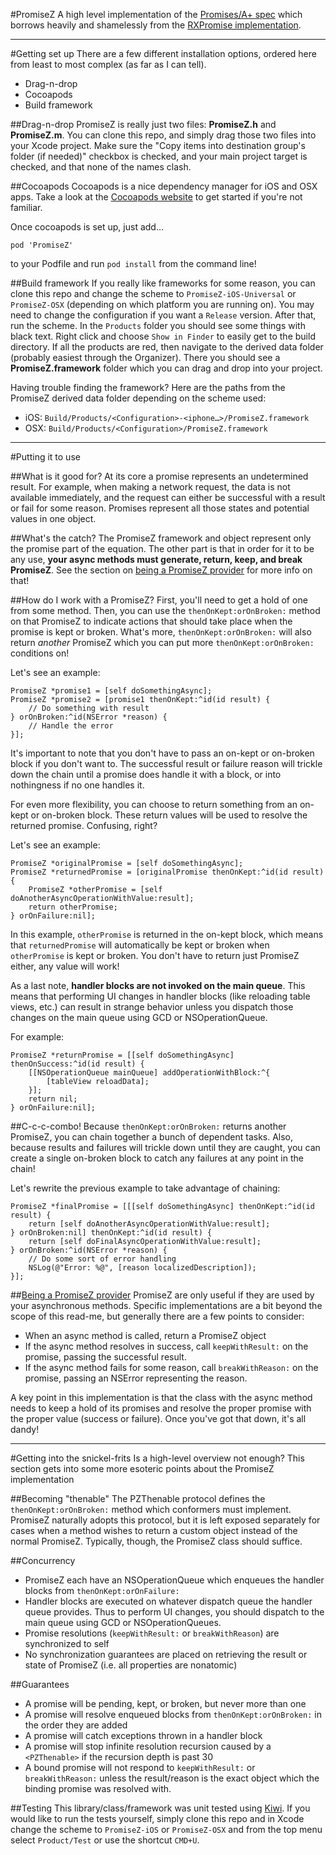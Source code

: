 #PromiseZ
A high level implementation of the [Promises/A+ spec](https://github.com/promises-aplus/promises-spec) which borrows heavily and shamelessly from the [RXPromise implementation](https://github.com/couchdeveloper/RXPromise).

---

#Getting set up
There are a few different installation options, ordered here from least to most complex (as far as I can tell).

* Drag-n-drop
* Cocoapods
* Build framework

##Drag-n-drop
PromiseZ is really just two files: **PromiseZ.h** and **PromiseZ.m**. You can clone this repo, and simply drag those two files into your Xcode project. Make sure the "Copy items into destination group's folder (if needed)" checkbox is checked, and your main project target is checked, and that none of the names clash.

##Cocoapods
Cocoapods is a nice dependency manager for iOS and OSX apps. Take a look at the [Cocoapods website](https://github.com/CocoaPods/CocoaPods) to get started if you're not familiar.

Once cocoapods is set up, just add…

```
pod 'PromiseZ'
```

to your Podfile and run `pod install` from the command line!

##Build framework
If you really like frameworks for some reason, you can clone this repo and change the scheme to `PromiseZ-iOS-Universal` or `PromiseZ-OSX` (depending on which platform you are running on). You may need to change the configuration if you want a `Release` version. After that, run the scheme. In the `Products` folder you should see some things with black text. Right click and choose `Show in Finder` to easily get to the build directory. If all the products are red, then navigate to the derived data folder (probably easiest through the Organizer). There you should see a **PromiseZ.framework** folder which you can drag and drop into your project.

Having trouble finding the framework? Here are the paths from the PromiseZ derived data folder depending on the scheme used:

* iOS: `Build/Products/<Configuration>-<iphone…>/PromiseZ.framework`
* OSX: `Build/Products/<Configuration>/PromiseZ.framework`

---

#Putting it to use

##What is it good for?
At its core a promise represents an undetermined result. For example, when making a network request, the data is not available immediately, and the request can either be successful with a result or fail for some reason. Promises represent all those states and potential values in one object.

##What's the catch?
The PromiseZ framework and object represent only the promise part of the equation. The other part is that in order for it to be any use, **your async methods must generate, return, keep, and break PromiseZ**. See the section on [being a PromiseZ provider](#promiseProvider) for more info on that!

##How do I work with a PromiseZ?
First, you'll need to get a hold of one from some method. Then, you can use the `thenOnKept:orOnBroken:` method on that PromiseZ to indicate actions that should take place when the promise is kept or broken. What's more, `thenOnKept:orOnBroken:` will also return *another* PromiseZ which you can put more `thenOnKept:orOnBroken:` conditions on! 

Let's see an example:

```
PromiseZ *promise1 = [self doSomethingAsync];
PromiseZ *promise2 = [promise1 thenOnKept:^id(id result) {
	// Do something with result
} orOnBroken:^id(NSError *reason) {
	// Handle the error
}];
```

It's important to note that you don't have to pass an on-kept or on-broken block if you don't want to. The successful result or failure reason will trickle down the chain until a promise does handle it with a block, or into nothingness if no one handles it.

For even more flexibility, you can choose to return something from an on-kept or on-broken block. These return values will be used to resolve the returned promise. Confusing, right? 

Let's see an example:

```
PromiseZ *originalPromise = [self doSomethingAsync];
PromiseZ *returnedPromise = [originalPromise thenOnKept:^id(id result) {
	PromiseZ *otherPromise = [self doAnotherAsyncOperationWithValue:result];
	return otherPromise;
} orOnFailure:nil];
```
In this example, `otherPromise` is returned in the on-kept block, which means that `returnedPromise` will automatically be kept or broken when `otherPromise` is kept or broken. You don't have to return just PromiseZ either, any value will work!

As a last note, **handler blocks are not invoked on the main queue**. This means that performing UI changes in handler blocks (like reloading table views, etc.) can result in strange behavior unless you dispatch those changes on the main queue using GCD or NSOperationQueue.

For example:

```
PromiseZ *returnPromise = [[self doSomethingAsync] thenOnSuccess:^id(id result) {
	[[NSOperationQueue mainQueue] addOperationWithBlock:^{
		[tableView reloadData];
	}];
	return nil;
} orOnFailure:nil];
```

##C-c-c-combo!
Because `thenOnKept:orOnBroken:` returns another PromiseZ, you can chain together a bunch of dependent tasks. Also, because results and failures will trickle down until they are caught, you can create a single on-broken block to catch any failures at any point in the chain!

Let's rewrite the previous example to take advantage of chaining:

```
PromiseZ *finalPromise = [[[self doSomethingAsync] thenOnKept:^id(id result) {
	return [self doAnotherAsyncOperationWithValue:result];
} orOnBroken:nil] thenOnKept:^id(id result) {
	return [self doFinalAsyncOperationWithValue:result];
} orOnBroken:^id(NSError *reason) {
	// Do some sort of error handling
	NSLog(@"Error: %@", [reason localizedDescription]);
}];
```

##[Being a PromiseZ provider](id:promiseProvider)
PromiseZ are only useful if they are used by your asynchronous methods. Specific implementations are a bit beyond the scope of this read-me, but generally there are a few points to consider:

* When an async method is called, return a PromiseZ object
* If the async method resolves in success, call `keepWithResult:` on the promise, passing the successful result.
* If the async method fails for some reason, call `breakWithReason:` on the promise, passing an NSError representing the reason.

A key point in this implementation is that the class with the async method needs to keep a hold of its promises and resolve the proper promise with the proper value (success or failure). Once you've got that down, it's all dandy!

---

#Getting into the snickel-frits
Is a high-level overview not enough? This section gets into some more esoteric points about the PromiseZ implementation

##Becoming "thenable"
The PZThenable protocol defines the `thenOnKept:orOnBroken:` method which conformers must implement. PromiseZ naturally adopts this protocol, but it is left exposed separately for cases when a method wishes to return a custom object instead of the normal PromiseZ. Typically, though, the PromiseZ class should suffice.

##Concurrency
* PromiseZ each have an NSOperationQueue which enqueues the handler blocks from `thenOnKept:orOnFailure:`
* Handler blocks are executed on whatever dispatch queue the handler queue provides. Thus to perform UI changes, you should dispatch to the main queue using GCD or NSOperationQueues.
* Promise resolutions (`keepWithResult:` or `breakWithReason`) are synchronized to self
* No synchronization guarantees are placed on retrieving the result or state of PromiseZ (i.e. all properties are nonatomic)

##Guarantees
* A promise will be pending, kept, or broken, but never more than one
* A promise will resolve enqueued blocks from `thenOnKept:orOnBroken:` in the order they are added
* A promise will catch exceptions thrown in a handler block
* A promise will stop infinite resolution recursion caused by a `<PZThenable>` if the recursion depth is past 30
* A bound promise will not respond to `keepWithResult:` or `breakWithReason:` unless the result/reason is the exact object which the binding promise was resolved with.

##Testing
This library/class/framework was unit tested using [Kiwi](https://github.com/allending/Kiwi/). If you would like to run the tests yourself, simply clone this repo and in Xcode change the scheme to `PromiseZ-iOS` or `PromiseZ-OSX` and from the top menu select `Product/Test` or use the shortcut `CMD+U`.
